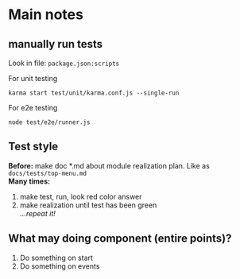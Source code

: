# Main notes

## manually run tests

Look in file: ```package.json:scripts```

For unit testing
```shell
karma start test/unit/karma.conf.js --single-run
```

For e2e testing
```shell
node test/e2e/runner.js
```

## Test style  
**Before:** make doc *.md about module realization plan. Like as ```docs/tests/top-menu.md```  
**Many times:**  
1. make test, run, look red color answer  
2. make realization until test has been green  
_...repeat it!_

## What may doing component (entire points)?
1. Do something on start
2. Do something on events